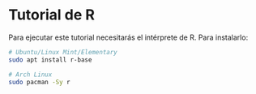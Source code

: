 # Tutorial de R

Para ejecutar este tutorial necesitarás el intérprete de R. Para instalarlo:

~~~sh
# Ubuntu/Linux Mint/Elementary
sudo apt install r-base

# Arch Linux
sudo pacman -Sy r
~~~
